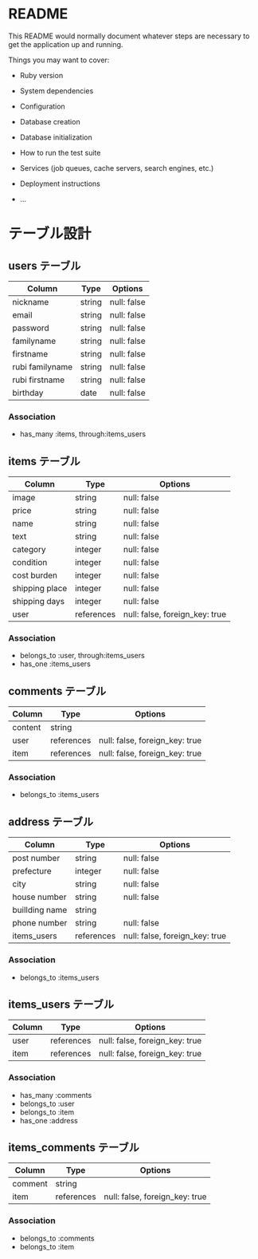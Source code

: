 # README

This README would normally document whatever steps are necessary to get the
application up and running.

Things you may want to cover:

* Ruby version

* System dependencies

* Configuration

* Database creation

* Database initialization

* How to run the test suite

* Services (job queues, cache servers, search engines, etc.)

* Deployment instructions

* ...

# テーブル設計

## users テーブル
| Column          | Type   | Options     |
| --------------- | ------ | ----------- |
| nickname        | string | null: false | 
| email           | string | null: false |
| password        | string | null: false |
| familyname      | string | null: false |
| firstname       | string | null: false |
| rubi familyname | string | null: false |
| rubi firstname  | string | null: false |
| birthday        | date   | null: false |

### Association
- has_many :items, through:items_users


## items テーブル
| Column         | Type       | Options                        |
| -------------- | ---------- | ------------------------------ |
| image          | string     | null: false                    |
| price          | string     | null: false                    |
| name           | string     | null: false                    |
| text           | string     | null: false                    |
| category       | integer    | null: false                    |
| condition      | integer    | null: false                    |
| cost burden    | integer    | null: false                    |
| shipping place | integer    | null: false                    |
| shipping days  | integer    | null: false                    | 
| user           | references | null: false, foreign_key: true |

### Association
- belongs_to :user, through:items_users
- has_one :items_users



## comments テーブル
| Column  | Type       | Options                        |
| ------- | ---------- | ------------------------------ |
| content | string     |                                |
| user    | references | null: false, foreign_key: true |
| item    | references | null: false, foreign_key: true |

### Association
- belongs_to :items_users


## address テーブル
| Column         | Type       | Options                        |
| -------------- | ---------- | ------------------------------ |
| post number    | string     | null: false                    |
| prefecture     | integer    | null: false                    |
| city           | string     | null: false                    |
| house number   | string     | null: false                    |
| buillding name | string     |                                |
| phone number   | string     | null: false                    |
| items_users    | references | null: false, foreign_key: true |

### Association
- belongs_to :items_users


## items_users テーブル
| Column | Type       | Options                        |
| ------ | ---------- | ------------------------------ |
| user   | references | null: false, foreign_key: true |
| item   | references | null: false, foreign_key: true |

### Association
- has_many :comments
- belongs_to :user
- belongs_to :item 
- has_one :address


## items_comments テーブル
| Column  | Type       | Options                        |
| ------- | ---------- | ------------------------------ |
| comment | string     |                                |
| item    | references | null: false, foreign_key: true |

### Association
- belongs_to :comments
- belongs_to :item
